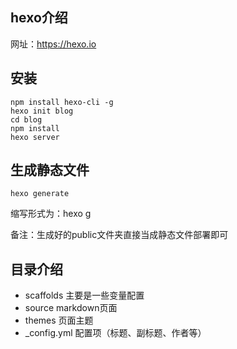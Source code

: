 ## hexo介绍

网址：https://hexo.io

## 安装
```
npm install hexo-cli -g
hexo init blog
cd blog
npm install
hexo server
```
## 生成静态文件

```
hexo generate
```
缩写形式为：hexo g

备注：生成好的public文件夹直接当成静态文件部署即可


## 目录介绍

- scaffolds 主要是一些变量配置
- source markdown页面
- themes 页面主题
- _config.yml 配置项（标题、副标题、作者等）
